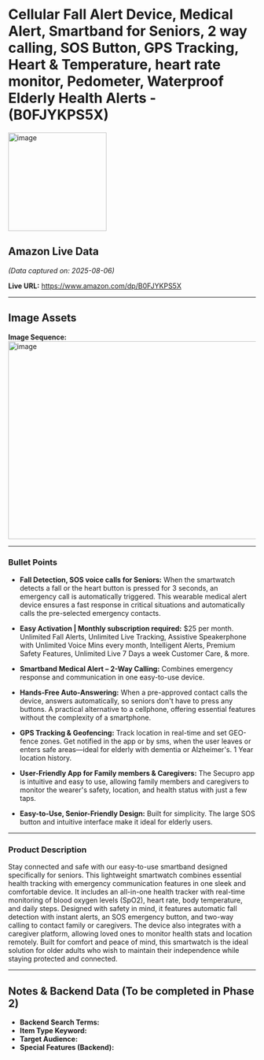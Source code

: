# Cellular Fall Alert Device, Medical Alert, Smartband for Seniors, 2 way calling, SOS Button, GPS Tracking, Heart & Temperature, heart rate monitor, Pedometer, Waterproof Elderly Health Alerts - (B0FJYKPS5X)

<img width="200" height="200" alt="image" src="https://github.com/user-attachments/assets/4a65c4d2-d1cd-4e51-80cc-3b7bb4eb313f" />

## Amazon Live Data
*(Data captured on: 2025-08-06)*

**Live URL:** https://www.amazon.com/dp/B0FJYKPS5X

---

## Image Assets

**Image Sequence:**
<img width="1044" height="402" alt="image" src="https://github.com/user-attachments/assets/5bd264a1-b7a6-4a35-9939-a0b130bade4d" />



---

### Bullet Points

- **Fall Detection, SOS voice calls for Seniors:** When the smartwatch detects a fall or the heart button is pressed for 3 seconds, an emergency call is automatically triggered. This wearable medical alert device ensures a fast response in critical situations and automatically calls the pre-selected emergency contacts.

- **Easy Activation | Monthly subscription required:** $25 per month. Unlimited Fall Alerts, Unlimited Live Tracking, Assistive Speakerphone with Unlimited Voice Mins every month, Intelligent Alerts, Premium Safety Features, Unlimited Live 7 Days a week Customer Care, & more.

- **Smartband Medical Alert – 2-Way Calling:** Combines emergency response and communication in one easy-to-use device.

- **Hands-Free Auto-Answering:** When a pre-approved contact calls the device, answers automatically, so seniors don't have to press any buttons. A practical alternative to a cellphone, offering essential features without the complexity of a smartphone.

- **GPS Tracking & Geofencing:** Track location in real-time and set GEO-fence zones. Get notified in the app or by sms, when the user leaves or enters safe areas—ideal for elderly with dementia or Alzheimer's. 1 Year location history.

- **User-Friendly App for Family members & Caregivers:** The Secupro app is intuitive and easy to use, allowing family members and caregivers to monitor the wearer's safety, location, and health status with just a few taps.

- **Easy-to-Use, Senior-Friendly Design:** Built for simplicity. The large SOS button and intuitive interface make it ideal for elderly users.

---

### Product Description

Stay connected and safe with our easy-to-use smartband designed specifically for seniors. This lightweight smartwatch combines essential health tracking with emergency communication features in one sleek and comfortable device. It includes an all-in-one health tracker with real-time monitoring of blood oxygen levels (SpO2), heart rate, body temperature, and daily steps. Designed with safety in mind, it features automatic fall detection with instant alerts, an SOS emergency button, and two-way calling to contact family or caregivers. The device also integrates with a caregiver platform, allowing loved ones to monitor health stats and location remotely. Built for comfort and peace of mind, this smartwatch is the ideal solution for older adults who wish to maintain their independence while staying protected and connected.

---
## Notes & Backend Data (To be completed in Phase 2)

- **Backend Search Terms:**
- **Item Type Keyword:**
- **Target Audience:**
- **Special Features (Backend):**
